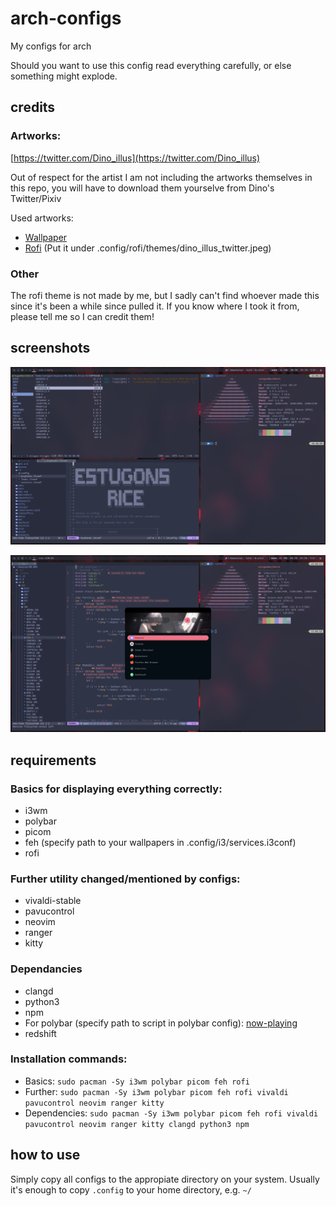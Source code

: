 # arch-configs
My configs for arch

Should you want to use this config read everything carefully, or else something might explode.

## credits
### Artworks: 
[https://twitter.com/Dino_illus](https://twitter.com/Dino_illus)

Out of respect for the artist I am not including the artworks themselves in this repo, you will have to download them yourselve from Dino's Twitter/Pixiv

Used artworks:
  * [Wallpaper](https://twitter.com/Dino_illus/status/1708794113603125281/photo/1)
  * [Rofi](https://twitter.com/Dino_illus/status/1686310368367296513) (Put it under .config/rofi/themes/dino_illus_twitter.jpeg)

### Other
The rofi theme is not made by me, but I sadly can't find whoever made this since it's been a while since pulled it. If you know where I took it from, please tell me so I can credit them!

## screenshots

![Basic](./images/basic.png)

![rofi](./images/rofi.png)

## requirements

### Basics for displaying everything correctly:

 * i3wm
 * polybar
 * picom
 * feh (specify path to your wallpapers in .config/i3/services.i3conf)
 * rofi

### Further utility changed/mentioned by configs:
 * vivaldi-stable
 * pavucontrol
 * neovim
 * ranger
 * kitty

### Dependancies
 * clangd
 * python3
 * npm
 * For polybar (specify path to script in polybar config): [now-playing](https://github.com/d093w1z/polybar-now-playing)
 * redshift

### Installation commands:
* Basics:
`sudo pacman -Sy i3wm polybar picom feh rofi`
* Further:
`sudo pacman -Sy i3wm polybar picom feh rofi vivaldi pavucontrol neovim ranger kitty`
* Dependencies:
`sudo pacman -Sy i3wm polybar picom feh rofi vivaldi pavucontrol neovim ranger kitty clangd python3 npm`

## how to use
Simply copy all configs to the appropiate directory on your system.
Usually it's enough to copy `.config` to your home directory, e.g. `~/`
